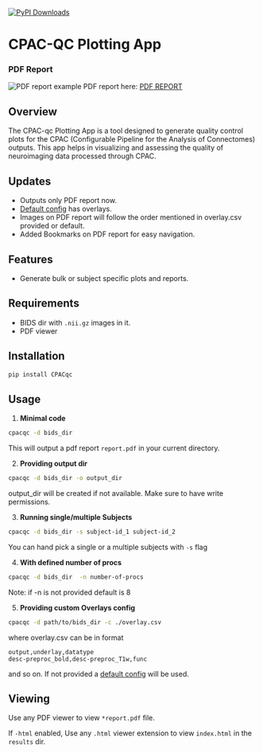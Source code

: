 [![PyPI Downloads](https://static.pepy.tech/badge/cpacqc)](https://pepy.tech/projects/cpacqc)

# CPAC-QC Plotting App

### PDF Report
![PDF report](https://raw.githubusercontent.com/birajstha/bids_qc/main/static/cpac-qc_pdf.png)
example PDF report here: [PDF REPORT](https://github.com/birajstha/bids_qc/raw/main/static/sub-PA001_ses-V1W1_qc_report.pdf)


## Overview

The CPAC-qc Plotting App is a tool designed to generate quality control plots for the CPAC (Configurable Pipeline for the Analysis of Connectomes) outputs. This app helps in visualizing and assessing the quality of neuroimaging data processed through CPAC.

## Updates
- Outputs only PDF report now.
- [Default config](https://github.com/birajstha/bids_qc/raw/main/CPACqc/overlay/overlay.csv) has overlays.
- Images on PDF report will follow the order mentioned in overlay.csv provided or default.
- Added Bookmarks on PDF report for easy navigation.

## Features
- Generate bulk or subject specific plots and reports.

## Requirements

- BIDS dir with `.nii.gz` images in it.
- PDF viewer

## Installation

```bash
pip install CPACqc
```

## Usage


1. **Minimal code**

```bash
cpacqc -d bids_dir
```

This will output a pdf report `report.pdf` in your current directory.

2. **Providing output dir**

```bash
cpacqc -d bids_dir -o output_dir
```
output_dir will be created if not available. Make sure to have write permissions.

3. **Running single/multiple Subjects**

```bash
cpacqc -d bids_dir -s subject-id_1 subject-id_2
```

You can hand pick a single or a multiple subjects with `-s` flag


4. **With defined number of procs**

```bash
cpacqc -d bids_dir  -n number-of-procs
```

Note: if -n is not provided default is 8


5. **Providing custom Overlays config**

```bash
cpacqc -d path/to/bids_dir -c ./overlay.csv
```

where overlay.csv can be in format

```csv
output,underlay,datatype
desc-preproc_bold,desc-preproc_T1w,func
```

and so on.
If not provided a [default config](https://github.com/birajstha/bids_qc/raw/main/CPACqc/overlay/overlay.csv) will be used.

## Viewing

Use any PDF viewer to view `*report.pdf` file.

If `-html` enabled, Use any `.html` viewer extension to view `index.html` in the `results` dir.